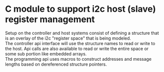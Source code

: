 # C module to support i2c host (slave) register management

Setup on the controller and host systems consist of defining a structure
that is an overlay of the i2c "register space" that is being modeled.  
The controller api interface will use the structure names to read or write to
the host. Api calls are also available to read or write the entire space or
some sub portion like embedded arrays.  
The programming api uses macros to construct addresses and message lengths
based on dereferenced structure pointers.



